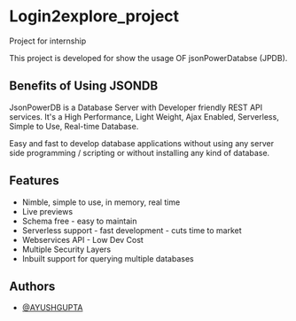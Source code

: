 # Login2explore_project
Project for internship

This project is developed for show the  usage OF jsonPowerDatabse (JPDB).

## Benefits of Using JSONDB

JsonPowerDB is a Database Server with Developer friendly REST API services. It's a High Performance, Light Weight, Ajax Enabled, Serverless, Simple to Use, Real-time Database.

Easy and fast to develop database applications without using any server side programming / scripting or without installing any kind of database.

## Features

- Nimble, simple to use, in memory, real time
- Live previews
- Schema free - easy to maintain
- Serverless support - fast development - cuts time to market
- Webservices API - Low Dev Cost
- Multiple Security Layers
- Inbuilt support for querying multiple databases

## Authors

- [@AYUSHGUPTA](https://github.com/ayush827127)
